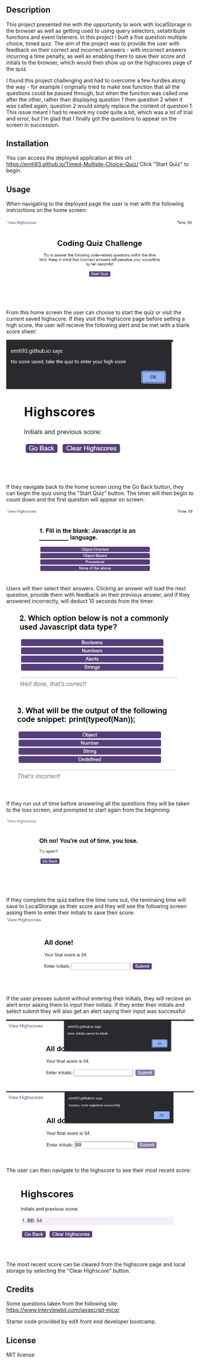 # <Timed-Multiple-Choice-Quiz>

## Description

This project presented me with the opportunity to work with localStorage in the browser as well as getting used to using query selectors, setattribute functions and event listeners. In this project I built a five question multiple choice, timed quiz. The aim of the project was to provide the user with feedback on their correct and incorrect answers - with incorrect answers incurring a time penalty, as well as enabling them to save their score and intials to the browser, which would then show up on the highscores page of the quiz. 

I found this project challenging and had to overcome a few hurdles along the way - for example I originally tried to make one function that all the questions could be passed through, but when the function was called one after the other, rather than displaying question 1 then question 2 when it was called again, question 2 would simply replace the content of question 1. This issue meant I had to rework my code quite a bit, which was a lot of trial and error, but I'm glad that I finally got the questions to appear on the screen in succession.

## Installation

You can access the deployed application at this url: https://emh93.github.io/Timed-Multiple-Choice-Quiz/ 
Click "Start Quiz" to begin.

## Usage

When navigating to the deployed page the user is met with the following instructions on the home screen:

![Home screen showing the 60 second timer, quiz instructions, high score button and start button](./assets/Images/StartScreen1.PNG)

From this home screen the user can choose to start the quiz or visit the current saved highscore. If they visit the highscore page before setting a high score, the user will recieve the following alert and be met with a blank score sheet:

![alert asking the user to complete the quiz to set a score](./assets/Images/Noscore1.PNG)
![Blank highscore page with no set score](./assets/Images/ClearScore1.PNG)

If they navigate back to the home screen using the Go Back button, they can begin the quiz using the "Start Quiz" button. The timer will then begin to count down and the first question will appear on screen:

![First question and four answers shown on screen as the 60 second timer counts down](./assets/Images/Quiz1.PNG)

Users will then select their answers. Clicking an answer will load the next question, provide them with feedback on their previous answer, and if they answered incorrectly, will deduct 10 seconds from the timer.

![Correct answer feedback](./assets/Images/CorrectFeedback1.PNG)
![Incorrect answer feedback](./assets/Images/incorrectFeedback1.PNG)

If they run out of time before answering all the questions they will be taken to the loss screen, and prompted to start again from the beginning:

![Loss screen asking the user if they want to try again](./assets/Images/LossPage1.PNG)

If they complete the quiz before the time runs out, the reminaing time will save to LocalStorage as their score and they will see the following screen asking them to enter their initials to save their score:
![Final quiz screen showing score and input box for initials](./assets/Images/FinalScreen1.PNG)

If the user presses submit without entering their initials, they will recieve an alert error asking them to input their initials. If they enter their initials and select submit they will also get an alert saying their input was successful:

![Error for blank initials input](./assets/Images/InitialsError1.PNG)
![Alert for successfully stored score](./assets/Images/successScore1.PNG)

The user can then navigate to the highscore to see their most recent score:

![Highscore page with most recently stored score](./assets/Images/Score1.PNG)

The most recent score can be cleared from the highscore page and local storage by selecting the "Clear Highscore" button.

## Credits

Some questions taken from the following site: https://www.interviewbit.com/javascript-mcq/  

Starter code provided by edX front end developer bootcamp.

## License

MIT license

